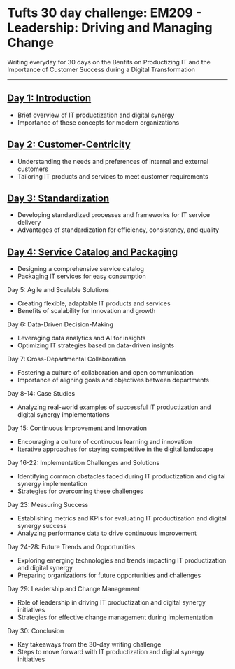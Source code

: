 # Tufts 30 day challenge: EM209 - Leadership: Driving and Managing Change

Writing everyday for 30 days on the Benfits on Productizing IT and the Importance of Customer Success during a Digital Transformation

---


## [Day 1: Introduction](day-1.md)
* Brief overview of IT productization and digital synergy
* Importance of these concepts for modern organizations

## [Day 2: Customer-Centricity](day-2.md)
* Understanding the needs and preferences of internal and external customers
* Tailoring IT products and services to meet customer requirements

## [Day 3: Standardization](day-3.md)
* Developing standardized processes and frameworks for IT service delivery
* Advantages of standardization for efficiency, consistency, and quality

## [Day 4: Service Catalog and Packaging](day-4.md)
* Designing a comprehensive service catalog
* Packaging IT services for easy consumption

Day 5: Agile and Scalable Solutions
* Creating flexible, adaptable IT products and services
* Benefits of scalability for innovation and growth

Day 6: Data-Driven Decision-Making
* Leveraging data analytics and AI for insights
* Optimizing IT strategies based on data-driven insights

Day 7: Cross-Departmental Collaboration
* Fostering a culture of collaboration and open communication
* Importance of aligning goals and objectives between departments

Day 8-14: Case Studies
* Analyzing real-world examples of successful IT productization and digital synergy implementations

Day 15: Continuous Improvement and Innovation
* Encouraging a culture of continuous learning and innovation
* Iterative approaches for staying competitive in the digital landscape

Day 16-22: Implementation Challenges and Solutions
* Identifying common obstacles faced during IT productization and digital synergy implementation
* Strategies for overcoming these challenges

Day 23: Measuring Success
* Establishing metrics and KPIs for evaluating IT productization and digital synergy success
* Analyzing performance data to drive continuous improvement

Day 24-28: Future Trends and Opportunities
* Exploring emerging technologies and trends impacting IT productization and digital synergy
* Preparing organizations for future opportunities and challenges

Day 29: Leadership and Change Management
* Role of leadership in driving IT productization and digital synergy initiatives
* Strategies for effective change management during implementation

Day 30: Conclusion
* Key takeaways from the 30-day writing challenge
* Steps to move forward with IT productization and digital synergy initiatives

